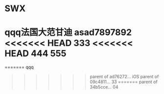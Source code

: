 # SWX
qqq法国大范甘迪
asad7897892
<<<<<<< HEAD
333
<<<<<<< HEAD
444
555
=======
=======
qqq
>>>>>>> parent of ad76272... iOS
>>>>>>> parent of 09c4811... 33
=======
>>>>>>> parent of 34b5cce... 04
